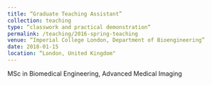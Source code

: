 ```yaml
---
title: “Graduate Teaching Assistant”
collection: teaching
type: “classwork and practical demonstration“
permalink: /teaching/2016-spring-teaching
venue: “Imperial College London, Department of Bioengineering”
date: 2018-01-15 
location: “London, United Kingdom"
---
```


MSc in Biomedical Engineering, Advanced Medical Imaging

